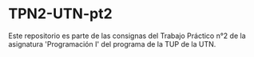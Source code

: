 # TPN2-UTN-pt2
Este repositorio es parte de las consignas del Trabajo Práctico n°2 de la asignatura 'Programación I' del programa de la TUP de la UTN.
